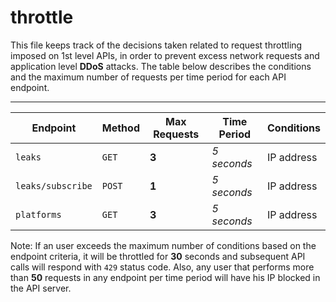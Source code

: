 # throttle

This file keeps track of the decisions taken related to request throttling imposed on 1st level APIs, in order to prevent excess network requests and application level **DDoS** attacks. The table below describes the conditions and the maximum number of requests per time period for each API endpoint.

---

|Endpoint|Method|Max Requests|Time Period|Conditions|
|--------|------|------------|-----------|----------|
|`leaks`|`GET`|**3**|*5 seconds*|IP address|
|`leaks/subscribe`|`POST`|**1**|*5 seconds*|IP address|
|`platforms`|`GET`|**3**|*5 seconds*|IP address|

Note: If an user exceeds the maximum number of conditions based on the endpoint criteria, it will be throttled for **30** seconds and subsequent API calls will respond with `429` status code. Also, any user that performs more than **50** requests in any endpoint per time period will have his IP blocked in the API server.